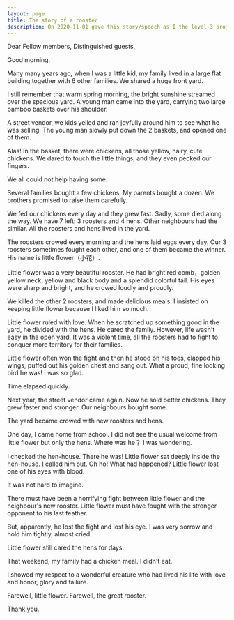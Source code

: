 ```yaml
---
layout: page
title: The story of a rooster
description: On 2020-11-01 gave this story/speech as I the level-3 project-3 of my Pathways in Yulife club of Toastmaster.
---
```



Dear Fellow members,
Distinguished guests,

Good morning.

Many many years ago, when I was a little kid, my family lived in a large
flat building together with 6 other families. We shared a huge front yard.

I still remember that warm spring morning, the bright sunshine streamed
over the spacious yard. A young man came into the yard, carrying two large
bamboo baskets over his shoulder.

A street vendor, we kids yelled and ran joyfully around him to see what
he was selling. The young man slowly put down the 2 baskets, and opened
one of them.

Alas! In the basket, there were chickens, all those yellow, hairy, cute
chickens. We dared to touch the little things, and they even pecked our
fingers.

We all could not help having some.

Several families bought a few chickens. My parents bought a dozen. We brothers
promised to raise them carefully.

We fed our chickens every day and they grew fast. Sadly, some died along the
way. We have 7 left: 3 roosters and 4 hens. Other neighbours had the similar.
All the roosters and hens lived in the yard.

The roosters crowed every morning and the hens laid eggs every day. Our 3 roosters
sometimes fought each other, and one of them became the winner. His name is
little flower（小花）.

Little flower was a very beautiful rooster. He had bright red comb，golden yellow
neck, yellow and black body and a splendid colorful tail. His eyes were sharp and
bright, and he crowed loudly and proudly.

We killed the other 2 roosters, and made delicious meals. I insisted on keeping
little flower because I liked him so much.

Little flower ruled with love. When he scratched up something good in the yard, he
divided with the hens. He cared the family. However, life wasn't easy in the open
yard. It was a violent time, all the roosters had to fight to conquer more territory
for their families.

Little flower often won the fight and then he stood on his toes, clapped his wings,
puffed out his golden chest and sang out. What a proud, fine looking bird he was!
I was so glad.

Time elapsed quickly.

Next year, the street vendor came again. Now he sold better chickens. They grew faster
and stronger. Our neighbours bought some.

The yard became crowed with new roosters and hens.

One day, I came home from school. I did not see the usual welcome from little flower
but only the hens. Where was he？ I was wondering.

I checked the hen-house. There he was! Little flower sat deeply inside the hen-house.
I called him out. Oh ho! What had happened? Little flower lost one of his eyes with
blood.

It was not hard to imagine.

There must have been a horrifying fight between little flower and the neighbour's new
rooster. Little flower must have fought with the stronger opponent to his last feather.

But, apparently, he lost the fight and lost his eye. I was very sorrow and hold him
tightly, almost cried.

Little flower still cared the hens for days.

That weekend, my family had a chicken meal. I didn't eat.

I showed my respect to a wonderful creature who had lived his life with love and honor,
glory and failure.

Farewell, little flower. Farewell, the great rooster.

Thank you.